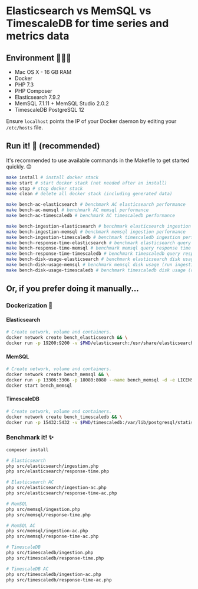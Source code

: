 # Elasticsearch vs MemSQL vs TimescaleDB for time series and metrics data

## Environment 👨🏻‍💻

- Mac OS X - 16 GB RAM
- Docker
- PHP 7.3
- PHP Composer
- Elasticsearch 7.9.2
- MemSQL 7.1.11 + MemSQL Studio 2.0.2
- TimescaleDB PostgreSQL 12

Ensure `localhost` points the IP of your Docker daemon by editing your `/etc/hosts` file.

## Run it! 🏃 (recommended)

It's recommended to use available commands in the Makefile to get started quickly. :blush:

```bash
make install # install docker stack
make start # start docker stack (not needed after an install)
make stop # stop docker stack
make clean # delete all docker stack (including generated data)

make bench-ac-elasticsearch # benchmark AC elasticsearch performance
make bench-ac-memsql # benchmark AC memsql performance
make bench-ac-timescaledb # benchmark AC timescaledb performance

make bench-ingestion-elasticsearch # benchmark elasticsearch ingestion performance
make bench-ingestion-memsql # benchmark memsql ingestion performance
make bench-ingestion-timescaledb # benchmark timescaledb ingestion performance
make bench-response-time-elasticsearch # benchmark elasticsearch query response time
make bench-response-time-memsql # benchmark memsql query response time
make bench-response-time-timescaledb # benchmark timescaledb query response time
make bench-disk-usage-elasticsearch # benchmark elasticsearch disk usage (run ingestion command first)
make bench-disk-usage-memsql # benchmark memsql disk usage (run ingestion command first)
make bench-disk-usage-timescaledb # benchmark timescaledb disk usage (run ingestion command first)
```

## Or, if you prefer doing it manually...

### Dockerization 🐳

#### Elasticsearch

```bash
# Create network, volume and containers.
docker network create bench_elasticsearch && \
docker run -p 19200:9200 -v $PWD/elasticsearch:/usr/share/elasticsearch/data --name bench_elasticsearch -d -e "discovery.type=single-node" -e "network.bind_host=0.0.0.0" -e "http.cors.enabled=true" -e "http.cors.allow-origin=*" --net bench_elasticsearch elasticsearch:7.9.2
```

#### MemSQL

```bash
# Create network, volume and containers.
docker network create bench_memsql && \
docker run -p 13306:3306 -p 18080:8080 --name bench_memsql -d -e LICENSE_KEY=$(LICENSE_KEY) --net bench_memsql memsql/cluster-in-a-box:centos-7.1.11-6c108deb15-2.0.2-1.8.0 && \
docker start bench_memsql
```

#### TimescaleDB

```bash
# Create network, volume and containers.
docker network create bench_timescaledb && \
docker run -p 15432:5432 -v $PWD/timescaledb:/var/lib/postgresql/statistic --name bench_timescaledb -d -e POSTGRES_PASSWORD=password --net=bench_timescaledb timescale/timescaledb:latest-pg12
```

### Benchmark it! ✨

```bash
composer install

# Elasticsearch
php src/elasticsearch/ingestion.php
php src/elasticsearch/response-time.php

# Elasticsearch AC
php src/elasticsearch/ingestion-ac.php
php src/elasticsearch/response-time-ac.php

# MemSQL
php src/memsql/ingestion.php
php src/memsql/response-time.php

# MemSQL AC
php src/memsql/ingestion-ac.php
php src/memsql/response-time-ac.php

# TimescaleDB
php src/timescaledb/ingestion.php
php src/timescaledb/response-time.php

# TimescaleDB AC
php src/timescaledb/ingestion-ac.php
php src/timescaledb/response-time-ac.php
```
